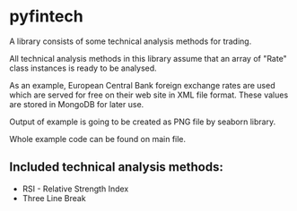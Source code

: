 # pyfintech

A library consists of some technical analysis methods for trading.

All technical analysis methods in this library assume that an array of "Rate" class instances is ready to be analysed.

As an example, European Central Bank foreign exchange rates are used which are served for free on their web site in XML file format. These values are stored in MongoDB for later use.

Output of example is going to be created as PNG file by seaborn library.

Whole example code can be found on main file.


Included technical analysis methods:
------------------------------------
* RSI - Relative Strength Index
* Three Line Break